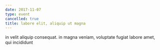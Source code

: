 ```yaml
---
date: 2017-11-07
type: event
cancelled: true
title: labore elit, aliquip ut magna
---
```

in velit aliquip consequat. in magna veniam, voluptate fugiat labore amet, qui incididunt